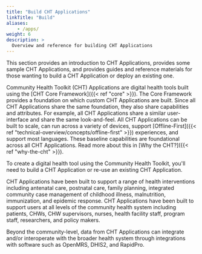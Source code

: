 ```yaml
---
title: "Build CHT Applications"
linkTitle: "Build"
aliases:
    - /apps/
weight: 6
description: >
  Overview and reference for building CHT Applications
---
```


This section provides an introduction to CHT Applications, provides some sample CHT Applications, and provides guides and reference materials for those wanting to build a CHT Application or deploy an existing one.
  
Community Health Toolkit (CHT) Applications are digital health tools built using the [CHT Core Framework]({{< ref "core" >}}). The Core Framework provides a foundation on which custom CHT Applications are built. Since all CHT Applications share the same foundation, they also share capabilities and attributes. For example, all CHT Applications share a similar user-interface and share the same look-and-feel. All CHT Applications can be built to scale, can run across a variety of devices, support [Offline-First]({{< ref "technical-overview/concepts/offline-first" >}}) experiences, and support most languages. These baseline capabilities are foundational across all CHT Applications. Read more about this in [Why the CHT?]({{< ref "why-the-cht" >}}).

To create a digital health tool using the Community Health Toolkit, you'll need to build a CHT Application or re-use an existing CHT Application.

CHT Applications have been built to support a range of health interventions including antenatal care, postnatal care, family planning, integrated community case management of childhood illness, malnutrition, immunization, and epidemic response. CHT Applications have been built to support users at all levels of the community health system including patients, CHWs, CHW supervisors, nurses, health facility staff, program staff, researchers, and policy makers. 

Beyond the community-level, data from CHT Applications can integrate and/or interoperate with the broader health system through integrations with software such as OpenMRS, DHIS2, and RapidPro.
